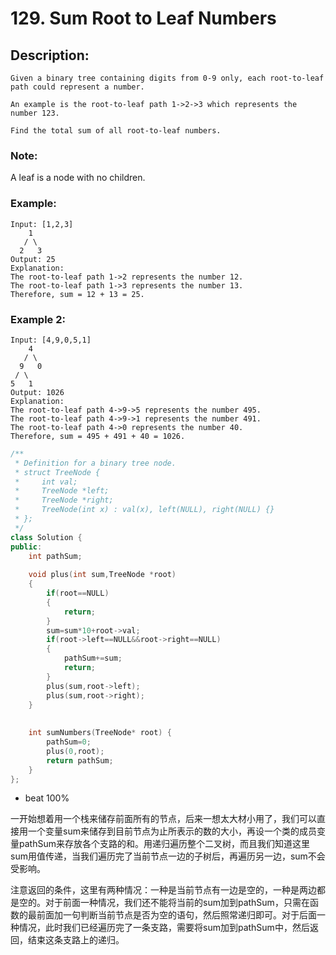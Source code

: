 # 129. Sum Root to Leaf Numbers
## Description:
```
Given a binary tree containing digits from 0-9 only, each root-to-leaf path could represent a number.

An example is the root-to-leaf path 1->2->3 which represents the number 123.

Find the total sum of all root-to-leaf numbers.
```
### Note: 
A leaf is a node with no children.

### Example:
```
Input: [1,2,3]
    1
   / \
  2   3
Output: 25
Explanation:
The root-to-leaf path 1->2 represents the number 12.
The root-to-leaf path 1->3 represents the number 13.
Therefore, sum = 12 + 13 = 25.
```
### Example 2:
```
Input: [4,9,0,5,1]
    4
   / \
  9   0
 / \
5   1
Output: 1026
Explanation:
The root-to-leaf path 4->9->5 represents the number 495.
The root-to-leaf path 4->9->1 represents the number 491.
The root-to-leaf path 4->0 represents the number 40.
Therefore, sum = 495 + 491 + 40 = 1026.
```
```cpp
/**
 * Definition for a binary tree node.
 * struct TreeNode {
 *     int val;
 *     TreeNode *left;
 *     TreeNode *right;
 *     TreeNode(int x) : val(x), left(NULL), right(NULL) {}
 * };
 */
class Solution {
public:
    int pathSum;
    
    void plus(int sum,TreeNode *root)
    {   
        if(root==NULL)
        {
            return;
        }
        sum=sum*10+root->val;
        if(root->left==NULL&&root->right==NULL)
        {
            pathSum+=sum;
            return;
        }
        plus(sum,root->left);
        plus(sum,root->right);
    }
    
    
    int sumNumbers(TreeNode* root) {
        pathSum=0;
        plus(0,root);
        return pathSum;
    }
};
```
- beat 100%

一开始想着用一个栈来储存前面所有的节点，后来一想太大材小用了，我们可以直接用一个变量sum来储存到目前节点为止所表示的数的大小，再设一个类的成员变量pathSum来存放各个支路的和。用递归遍历整个二叉树，而且我们知道这里sum用值传递，当我们遍历完了当前节点一边的子树后，再遍历另一边，sum不会受影响。

注意返回的条件，这里有两种情况：一种是当前节点有一边是空的，一种是两边都是空的。对于前面一种情况，我们还不能将当前的sum加到pathSum，只需在函数的最前面加一句判断当前节点是否为空的语句，然后照常递归即可。对于后面一种情况，此时我们已经遍历完了一条支路，需要将sum加到pathSum中，然后返回，结束这条支路上的递归。